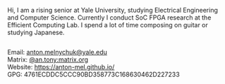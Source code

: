 Hi, I am a rising senior at Yale University, studying Electrical Engineering and Computer Science. Currently I conduct SoC FPGA research at the Efficient Computing Lab. I spend a lot of time composing on guitar or studying Japanese.

<img src="https://komarev.com/ghpvc/?username=anton-mel&style=flat-square&color=blue" alt=""/></img>

Email: anton.melnychuk@yale.edu <br>
Matrix: [@an.tony:matrix.org](https://matrix.to/#/@an.tony:matrix.org) <br>
Website: https://anton-mel.github.io/ <br>
GPG: 4761ECDDC5CCC90BD358773C168630462D227233 

